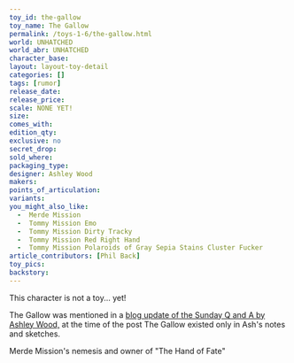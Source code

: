 ```yaml
---
toy_id: the-gallow
toy_name: The Gallow
permalink: /toys-1-6/the-gallow.html
world: UNHATCHED
world_abr: UNHATCHED
character_base: 
layout: layout-toy-detail
categories: []
tags: [rumor]
release_date: 
release_price: 
scale: NONE YET!
size: 
comes_with: 
edition_qty: 
exclusive: no
secret_drop:
sold_where: 
packaging_type: 
designer: Ashley Wood
makers: 
points_of_articulation: 
variants: 
you_might_also_like:
  -  Merde Mission
  -  Tommy Mission Emo
  -  Tommy Mission Dirty Tracky
  -  Tommy Mission Red Right Hand
  -  Tommy Mission Polaroids of Gray Sepia Stains Cluster Fucker
article_contributors: [Phil Back]
toy_pics:
backstory: 
---
```

This character is not a toy... yet! 

The Gallow was mentioned in a <a href="https://www.worldofthreea.com/threea-production-blog/qa41" target="_blank">blog update of the Sunday Q and A by Ashley Wood,</a> at the time of the post The Gallow existed only in Ash's notes and sketches.

Merde Mission's nemesis and owner of "The Hand of Fate"